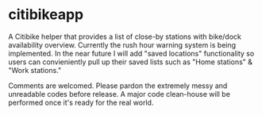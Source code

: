 citibikeapp
===========

A Citibike helper that provides a list of close-by stations with bike/dock availability overview. Currently the rush hour warning system is being implemented. In the near future I will add "saved locations" functionality so users can convieniently pull up their saved lists such as "Home stations" & "Work stations."

Comments are welcomed. Please pardon the extremely messy and unreadable codes before release. A major code clean-house will be performed once it's ready for the real world.  

